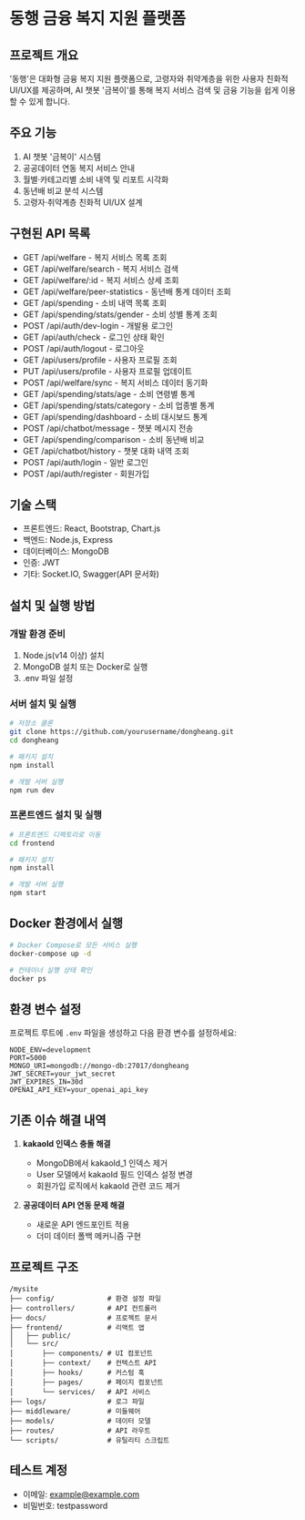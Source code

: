 # 동행 금융 복지 지원 플랫폼

## 프로젝트 개요
'동행'은 대화형 금융 복지 지원 플랫폼으로, 고령자와 취약계층을 위한 사용자 친화적 UI/UX를 제공하며, AI 챗봇 '금복이'를 통해 복지 서비스 검색 및 금융 기능을 쉽게 이용할 수 있게 합니다.

## 주요 기능
1. AI 챗봇 '금복이' 시스템
2. 공공데이터 연동 복지 서비스 안내
3. 월별·카테고리별 소비 내역 및 리포트 시각화
4. 동년배 비교 분석 시스템
5. 고령자·취약계층 친화적 UI/UX 설계

## 구현된 API 목록
- GET /api/welfare - 복지 서비스 목록 조회
- GET /api/welfare/search - 복지 서비스 검색
- GET /api/welfare/:id - 복지 서비스 상세 조회
- GET /api/welfare/peer-statistics - 동년배 통계 데이터 조회
- GET /api/spending - 소비 내역 목록 조회
- GET /api/spending/stats/gender - 소비 성별 통계 조회
- POST /api/auth/dev-login - 개발용 로그인
- GET /api/auth/check - 로그인 상태 확인
- POST /api/auth/logout - 로그아웃
- GET /api/users/profile - 사용자 프로필 조회
- PUT /api/users/profile - 사용자 프로필 업데이트
- POST /api/welfare/sync - 복지 서비스 데이터 동기화
- GET /api/spending/stats/age - 소비 연령별 통계
- GET /api/spending/stats/category - 소비 업종별 통계
- GET /api/spending/dashboard - 소비 대시보드 통계
- POST /api/chatbot/message - 챗봇 메시지 전송
- GET /api/spending/comparison - 소비 동년배 비교
- GET /api/chatbot/history - 챗봇 대화 내역 조회
- POST /api/auth/login - 일반 로그인
- POST /api/auth/register - 회원가입

## 기술 스택
- 프론트엔드: React, Bootstrap, Chart.js
- 백엔드: Node.js, Express
- 데이터베이스: MongoDB
- 인증: JWT
- 기타: Socket.IO, Swagger(API 문서화)

## 설치 및 실행 방법

### 개발 환경 준비
1. Node.js(v14 이상) 설치
2. MongoDB 설치 또는 Docker로 실행
3. .env 파일 설정

### 서버 설치 및 실행
```bash
# 저장소 클론
git clone https://github.com/yourusername/dongheang.git
cd dongheang

# 패키지 설치
npm install

# 개발 서버 실행
npm run dev
```

### 프론트엔드 설치 및 실행
```bash
# 프론트엔드 디렉토리로 이동
cd frontend

# 패키지 설치
npm install

# 개발 서버 실행
npm start
```

## Docker 환경에서 실행
```bash
# Docker Compose로 모든 서비스 실행
docker-compose up -d

# 컨테이너 실행 상태 확인
docker ps
```

## 환경 변수 설정
프로젝트 루트에 `.env` 파일을 생성하고 다음 환경 변수를 설정하세요:

```
NODE_ENV=development
PORT=5000
MONGO_URI=mongodb://mongo-db:27017/dongheang
JWT_SECRET=your_jwt_secret
JWT_EXPIRES_IN=30d
OPENAI_API_KEY=your_openai_api_key
```

## 기존 이슈 해결 내역

1. **kakaoId 인덱스 충돌 해결**
   - MongoDB에서 kakaoId_1 인덱스 제거
   - User 모델에서 kakaoId 필드 인덱스 설정 변경
   - 회원가입 로직에서 kakaoId 관련 코드 제거

2. **공공데이터 API 연동 문제 해결**
   - 새로운 API 엔드포인트 적용
   - 더미 데이터 폴백 메커니즘 구현

## 프로젝트 구조
```
/mysite
├── config/             # 환경 설정 파일
├── controllers/        # API 컨트롤러
├── docs/               # 프로젝트 문서
├── frontend/           # 리액트 앱
│   ├── public/
│   └── src/
│       ├── components/ # UI 컴포넌트
│       ├── context/    # 컨텍스트 API
│       ├── hooks/      # 커스텀 훅
│       ├── pages/      # 페이지 컴포넌트
│       └── services/   # API 서비스
├── logs/               # 로그 파일
├── middleware/         # 미들웨어
├── models/             # 데이터 모델
├── routes/             # API 라우트
└── scripts/            # 유틸리티 스크립트
```

## 테스트 계정
- 이메일: example@example.com
- 비밀번호: testpassword